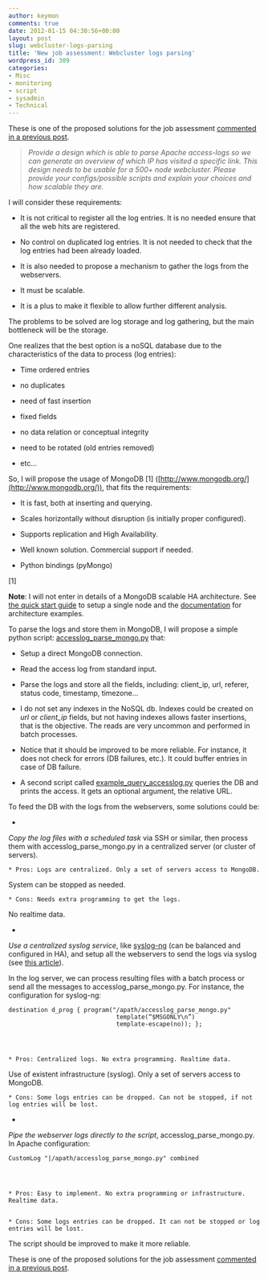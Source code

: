 ```yaml
---
author: keymon
comments: true
date: 2012-01-15 04:30:56+00:00
layout: post
slug: webcluster-logs-parsing
title: 'New job assessment: Webcluster logs parsing'
wordpress_id: 309
categories:
- Misc
- monitoring
- script
- sysadmin
- Technical
---
```


These is one of the proposed solutions for the job assessment [commented in a previous post](http://keymon.wordpress.com/2012/01/15/some-posts-fro…job-assessment).


> _Provide a design which is able to parse Apache access-logs so we can generate an overview of which IP has visited a specific link. This design needs to be usable for a 500+ node webcluster. Please provide your configs/possible scripts and explain your choices and how scalable they are._


I will consider these requirements:



	
  * It is not critical to register all the log entries. It is no needed ensure that all the web hits are registered.

	
  * No control on duplicated log entries. It is not needed
to check that the log entries had been already loaded.

	
  * It is also needed to propose a mechanism to gather the logs from the webservers.

	
  * It must be scalable.

	
  * It is a plus to make it flexible to allow further different analysis.


The problems to be solved are log storage and log gathering, but the main bottleneck will be the storage.

One realizes that the best option is a noSQL database due to
the characteristics of the data to process (log entries):

	
  * Time ordered entries

	
  * no duplicates

	
  * need of fast insertion

	
  * fixed fields

	
  * no data relation or conceptual integrity

	
  * need to be rotated (old entries removed)

	
  * etc...


So, I will propose the usage of MongoDB [1] ([http://www.mongodb.org/](http://www.mongodb.org/)), that fits the requirements:



	
  * It is fast, both at inserting and querying.

	
  * Scales horizontally without disruption (is initially proper configured).

	
  * Supports replication and High Availability.

	
  * Well known solution. Commercial support if needed.

	
  * Python bindings (pyMongo)










[1]


**Note**: I will not enter in details of a MongoDB scalable HA architecture.
See [the quick start guide](http://www.mongodb.org/display/DOCS/Quickstart+Unix)
to setup a single node and the [documentation](http://www.mongodb.org/display/DOCS/Admin+Zone)
for architecture examples.




To parse the logs and store them in MongoDB, I will propose a
simple python script: [accesslog_parse_mongo.py](https://gist.github.com/1614315) that:



	
  * Setup a direct MongoDB connection.

	
  * Read the access log from standard input.

	
  * Parse the logs and store all the fields, including: client_ip, url, referer, status code, timestamp, timezone...

	
  * I do not set any indexes in the NoSQL db. Indexes could be
created on _url_ or _client_ip_ fields, but not having indexes allows faster
insertions, that is the objective. The reads are very uncommon and performed
in batch processes.

	
  * Notice that it should be improved to be more reliable. For instance, it
does not check for errors (DB failures, etc.). It could buffer entries in case of DB failure.

	
  * A second script called [example_query_accesslog.py](https://gist.github.com/1614319) queries the DB and prints the access. It gets an optional argument, the relative URL.


To feed the DB with the logs from the webservers, some solutions could be:

	
  * 


_Copy the log files with a scheduled task_ via SSH or similar, then process them with
accesslog_parse_mongo.py in a centralized server (or cluster of servers).




	
    * Pros: Logs are centralized. Only a set of servers access to MongoDB.
System can be stopped as needed.

	
    * Cons: Needs extra programming to get the logs.
No realtime data.




	
  * 


_Use a centralized syslog service_, like [syslog-ng](http://www.balabit.com/network-security/syslog-ng/)
(can be balanced and configured in HA),
and setup all the webservers to send the logs via syslog
(see [this article](http://oreilly.com/pub/a/sysadmin/2006/10/12/httpd-syslog.html)).


In the log server, we can process resulting files with a batch process or send all the messages to accesslog_parse_mongo.py. For instance, the configuration for syslog-ng:

    
    destination d_prog { program("/apath/accesslog_parse_mongo.py"
                                  template(“$MSGONLY\n”)
                                  template-escape(no)); };



	
    * Pros: Centralized logs. No extra programming. Realtime data.
Use of existent infrastructure (syslog). Only a set of servers access to MongoDB.

	
    * Cons: Some logs entries can be dropped. Can not be stopped, if not log entries will be lost.




	
  * 


_Pipe the webserver logs directly to the script_, accesslog_parse_mongo.py.
In Apache configuration:




    
    CustomLog "|/apath/accesslog_parse_mongo.py" combined



	
    * Pros: Easy to implement. No extra programming or infrastructure. Realtime data.

	
    * Cons: Some logs entries can be dropped. It can not be stopped or log entries will be lost.
The script should be improved to make it more reliable.





These is one of the proposed solutions for the job assessment [commented in a previous post](http://keymon.wordpress.com/2012/01/15/some-posts-fro…job-assessment).
